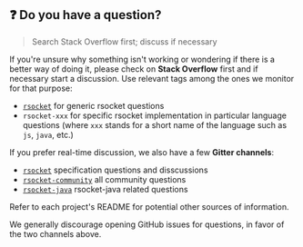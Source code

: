 ## :question: Do you have a question?

> Search Stack Overflow first; discuss if necessary

If you're unsure why something isn't working or wondering if there is a better
way of doing it, please check on **Stack Overflow** first and if necessary start
a discussion. Use relevant tags among the ones we monitor for that purpose:
 - [`rsocket`](https://stackoverflow.com/questions/tagged/rsocket) for generic rsocket questions
 - `rsocket-xxx` for specific rsocket implementation in particular language questions (where `xxx` stands for a short name of the language such as `js`, `java`, etc.)

If you prefer real-time discussion, we also have a few **Gitter channels**:
 - [`rsocket`](https://gitter.im/rsocket/rsocket) specification questions and disscussions  
 - [`rsocket-community`](https://gitter.im/rsocket/community) all community questions
 - [`rsocket-java`](https://gitter.im/rsocket/rsocket-java) rsocket-java related questions

Refer to each project's README for potential other sources of information. 
	
We generally discourage opening GitHub issues for questions, in favor of the two channels above.
